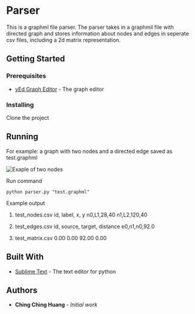 # Parser

This is a graphml file parser. The parser takes in a graphmil file with directed graph and stores information about nodes and edges in seperate csv files, including a 2d matrix representation.  

## Getting Started

### Prerequisites

* [yEd Graph Editor](https://www.yworks.com/products/yed#yed-support-resources) - The graph editor 

### Installing

Clone the project

## Running 

For example: a graph with two nodes and a directed edge saved as test.graphml

![Exaple of two nodes](https://ibb.co/4gyvTf0)

Run command
```
python parser.py "test.graphml"
```
Example output

1. test_nodes.csv
id, label, x, y
n0,L1,28,40
n1,L2,120,40

2. test_edges.csv
id, source, target, distance
e0,n1,n0,92.0

3. test_matrix.csv
0.00 0.00
92.00 0.00

## Built With

* [Sublime Text](https://www.sublimetext.com) - The text editor for python

## Authors

* **Ching Ching Huang** - *Initial work* 
